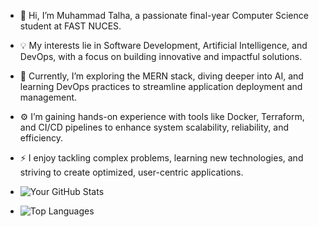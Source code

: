 - 👋 Hi, I’m Muhammad Talha, a passionate final-year Computer Science student at FAST NUCES.

- 💡 My interests lie in Software Development, Artificial Intelligence, and DevOps, with a focus on building innovative and impactful solutions.

- 🌱 Currently, I’m exploring the MERN stack, diving deeper into AI, and learning DevOps practices to streamline application deployment and management.

- ⚙️ I’m gaining hands-on experience with tools like Docker, Terraform, and CI/CD pipelines to enhance system scalability, reliability, and efficiency.

- ⚡ I enjoy tackling complex problems, learning new technologies, and striving to create optimized, user-centric applications.

- ![Your GitHub Stats](https://github-readme-stats.vercel.app/api?username=MTalha641&show_icons=true&theme=radical)
- ![Top Languages](https://github-readme-stats.vercel.app/api/top-langs/?username=MTalha641&layout=compact&theme=radical)
  




<!---
MTalha641/MTalha641 is a ✨ special ✨ repository because its `README.md` (this file) appears on your GitHub profile.
You can click the Preview link to take a look at your changes.
--->
